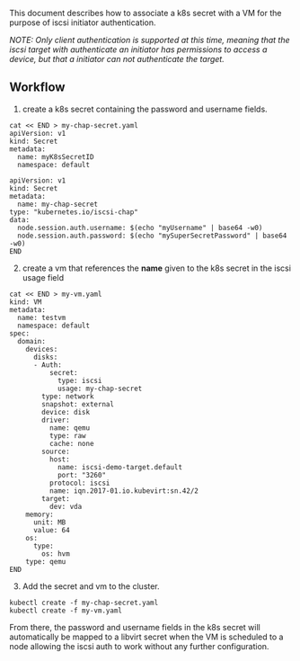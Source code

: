 This document describes how to associate a k8s secret with a VM for the purpose of iscsi initiator authentication.

*NOTE: Only client authentication is supported at this time, meaning that the iscsi target with authenticate an initiator has permissions to access a device, but that a initiator can not authenticate the target.*

## Workflow
1. create a k8s secret containing the password and username fields.
```
cat << END > my-chap-secret.yaml
apiVersion: v1
kind: Secret
metadata:
  name: myK8sSecretID
  namespace: default

apiVersion: v1
kind: Secret
metadata:
  name: my-chap-secret
type: "kubernetes.io/iscsi-chap"  
data:
  node.session.auth.username: $(echo "myUsername" | base64 -w0)
  node.session.auth.password: $(echo "mySuperSecretPassword" | base64 -w0)
END
```
2. create a vm that references the **name** given to the k8s secret in the iscsi usage field
```
cat << END > my-vm.yaml
kind: VM
metadata:
  name: testvm
  namespace: default
spec:
  domain:
    devices:
      disks:
      - Auth:
          secret:
            type: iscsi
            usage: my-chap-secret
        type: network
        snapshot: external
        device: disk
        driver:
          name: qemu
          type: raw
          cache: none
        source:
          host:
            name: iscsi-demo-target.default
            port: "3260"
          protocol: iscsi
          name: iqn.2017-01.io.kubevirt:sn.42/2
        target:
          dev: vda
    memory:
      unit: MB
      value: 64
    os:
      type:
        os: hvm
    type: qemu
END
```
3.  Add the secret and vm to the cluster.
```
kubectl create -f my-chap-secret.yaml
kubectl create -f my-vm.yaml
```

From there, the password and username fields in the k8s secret will automatically be mapped to a libvirt secret when the VM is scheduled to a node allowing the iscsi auth to work without any further configuration. 

